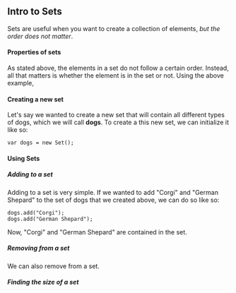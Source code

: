 ## Intro to Sets

Sets are useful when you want to create a collection of elements, *but the order does not matter*. 

#### Properties of sets

As stated above, the elements in a set do not follow a certain order. Instead, all that matters is whether the element is in the set or not. Using the above example, 


#### Creating a new set
Let's say we wanted to create a new set that will contain all different types of dogs, which we will call **dogs**. To create a this new set, we can initialize it like so:

```
var dogs = new Set();
```

#### Using Sets

##### Adding to a set

Adding to a set is very simple. If we wanted to add "Corgi" and "German Shepard" to the set of dogs that we created above, we can do so like so:

```
dogs.add("Corgi");
dogs.add("German Shepard");
```

Now, "Corgi" and "German Shepard" are contained in the set.

##### Removing from a set

We can also remove from a set. 

##### Finding the size of a set
